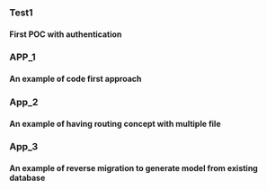 
### Test1
#### First POC with authentication

### APP_1
#### An example of code first approach

### App_2
#### An example of having routing concept with multiple file

### App_3
#### An example of reverse migration to generate model from existing database


